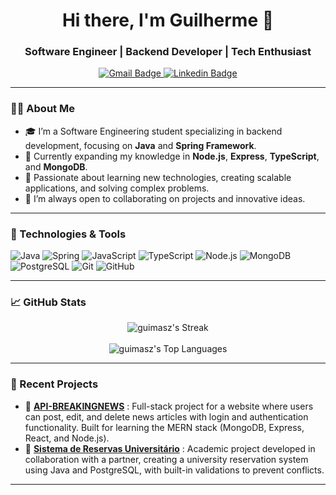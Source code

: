 <div style="text-align: center;">
  <h1>Hi there, I'm Guilherme 👋</h1>
  <h3>Software Engineer | Backend Developer | Tech Enthusiast</h3>
  
  <p>
    <a href="mailto:gui10asouza@gmail.com">
      <img src="https://img.shields.io/badge/-gui10asouza@gmail.com-006bed?style=flat-square&logo=Gmail&logoColor=white" alt="Gmail Badge">
    </a>
    <a href="https://www.linkedin.com/in/guilhermeasouza1/">
      <img src="https://img.shields.io/badge/-guilhermeasouza1-blue?style=flat-square&logo=Linkedin&logoColor=white" alt="Linkedin Badge">
    </a>
  </p>
</div>

---

### 👨‍💻 About Me
- 🎓 I’m a Software Engineering student specializing in backend development, focusing on **Java** and **Spring Framework**.
- 🌱 Currently expanding my knowledge in **Node.js**, **Express**, **TypeScript**, and **MongoDB**.
- 🚀 Passionate about learning new technologies, creating scalable applications, and solving complex problems.
- 👯 I’m always open to collaborating on projects and innovative ideas.

---

### 🔧 Technologies & Tools
![Java](https://img.shields.io/badge/Java-ED8B00?style=flat-square&logo=java&logoColor=white)
![Spring](https://img.shields.io/badge/Spring-6DB33F?style=flat-square&logo=spring&logoColor=white)
![JavaScript](https://img.shields.io/badge/JavaScript-F7DF1E?style=flat-square&logo=javascript&logoColor=black)
![TypeScript](https://img.shields.io/badge/TypeScript-007ACC?style=flat-square&logo=typescript&logoColor=white)
![Node.js](https://img.shields.io/badge/Node.js-339933?style=flat-square&logo=node-dot-js&logoColor=white)
![MongoDB](https://img.shields.io/badge/MongoDB-4EA94B?style=flat-square&logo=mongodb&logoColor=white)
![PostgreSQL](https://img.shields.io/badge/PostgreSQL-336791?style=flat-square&logo=postgresql&logoColor=white)
![Git](https://img.shields.io/badge/Git-F05032?style=flat-square&logo=git&logoColor=white)
![GitHub](https://img.shields.io/badge/GitHub-181717?style=flat-square&logo=github&logoColor=white)

---

### 📈 GitHub Stats
<p align="center">
  <img src="https://github-readme-streak-stats.herokuapp.com/?user=guimasz&theme=vue-dark&hide_border=true" alt="guimasz's Streak" /><br><br>
  <img src="https://github-readme-stats.vercel.app/api/top-langs/?username=guimasz&theme=vue-dark&show_icons=true&hide_border=true&layout=compact" alt="guimasz's Top Languages" />
</p>

---

### 📝 Recent Projects
- 🔹 **[API-BREAKINGNEWS](https://github.com/Guimasz/API-BREAKINGNEWS)**  : Full-stack project for a website where users can post, edit, and delete news articles with login and authentication functionality. Built for learning the MERN stack (MongoDB, Express, React, and Node.js).
- 🔹 **[Sistema de Reservas Universitário](https://github.com/Guimasz/SistemaReservasUniversidade)**  : Academic project developed in collaboration with a partner, creating a university reservation system using Java and PostgreSQL, with built-in validations to prevent conflicts.
---

